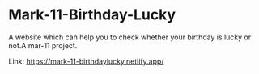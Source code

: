 # Mark-11-Birthday-Lucky

A website which can help you to check whether your birthday is lucky or not.A mar-11 project.

Link: https://mark-11-birthdaylucky.netlify.app/
